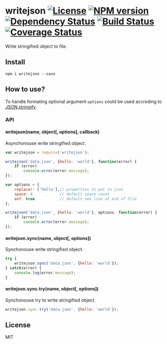 # writejson [![License][LicenseIMGURL]][LicenseURL] [![NPM version][NPMIMGURL]][NPMURL] [![Dependency Status][DependencyStatusIMGURL]][DependencyStatusURL] [![Build Status][BuildStatusIMGURL]][BuildStatusURL] [![Coverage Status][CoverageIMGURL]][CoverageURL]

Write stringified object to file.

## Install

```
npm i writejson --save
```
## How to use?
To handle formating optional argument `options` could be used accroding to [JSON.stringify][StringifyURL].

### API

#### writejson(name, object[, options], callback)
Asynchonouse write stringified object.

```js
var writejson = require('writejson');

writejson('data.json', {hello: 'world'}, function(error) {
    if (error)
        console.error(error.message);
});

var options = {
    replacer: ['hello'],// properties to put in json
    space: 4            // default space count
    eof: true           // default new line at end of file
};

writejson('data.json', {hello: 'world'}, options, function(error) {
    if (error)
        console.error(error.message);
});

```
#### writejson.sync(name, object[, options])
Synchonouse write stringified object.

```js
try {
    writejson.sync('data.json', {hello: 'world'});
} catch(error) {
    console.log(error.message);
}
```

#### writejson.sync.try(name, object[, options])
Synchonouse try to write stringified object.

```js
writejson.sync.try('data.json', {hello: 'world'});
```

## License

MIT

[StringifyURL]:           https://developer.mozilla.org/en/docs/Web/JavaScript/Reference/Global_Objects/JSON/stringify
[NPMIMGURL]:                https://img.shields.io/npm/v/writejson.svg?style=flat
[BuildStatusIMGURL]:        https://img.shields.io/travis/coderaiser/node-writejson/master.svg?style=flat
[DependencyStatusIMGURL]:   https://img.shields.io/gemnasium/coderaiser/node-writejson.svg?style=flat
[LicenseIMGURL]:            https://img.shields.io/badge/license-MIT-317BF9.svg?style=flat
[CoverageIMGURL]:              https://coveralls.io/repos/coderaiser/node-writejson/badge.svg?branch=master&service=github
[NPMURL]:                   https://npmjs.org/package/writejson "npm"
[BuildStatusURL]:           https://travis-ci.org/coderaiser/node-writejson  "Build Status"
[DependencyStatusURL]:      https://gemnasium.com/coderaiser/node-writejson "Dependency Status"
[LicenseURL]:               https://tldrlegal.com/license/mit-license "MIT License"
[CoverageURL]:              https://coveralls.io/github/coderaiser/node-writejson?branch=master
